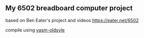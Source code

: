 ## My 6502 breadboard computer project

based on Ben Eater's project and videos
https://eater.net/6502

compile using [vasm-oldsyle](http://sun.hasenbraten.de/vasm/)
